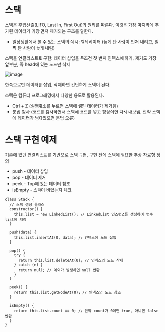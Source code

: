 # 스택
스택은 후입선출(LIFO, Last In, First Out)의 원리를 따른다. 이것은 가장 마지막에 추가된 데이터가 가장 먼저 제거되는 구조를 말한다.

- 일상생활에서 볼 수 있는 스택의 예시: 엘레베이터 (늦게 탄 사람이 먼저 내리고, 일찍 탄 사람이 늦게 내림)

스택을 연결리스트로 구현: 데이터 삽입을 무조건 첫 번째 인덱스에 하기, 제거도 가장 앞부분, 즉 head에 있는 노드만 삭제

![image](https://github.com/skcy1515/Programming-Study/assets/140364849/c9dc7367-3609-4532-a58f-0096097da816)

한쪽으로만 데이터를 삽입, 삭제하면 간단하게 스택이 된다.

스택은 컴퓨터 프로그래밍에서 다양한 용도로 활용된다. 
- Ctrl + Z (실행취소를 누르면 스택에 쌓인 데이터가 제거됨)
- 문법 검사 (코드를 검사하면서 스택에 코드를 넣고 정상이면 다시 내보냄, 만약 스택에 데이터가 남아있으면 문법 오류)

# 스택 구현 예제
기존에 있던 연결리스트를 기반으로 스택 구현, 구현 전에 스택에 필요한 추상 자료형 정의
- push - 데이터 삽입
- pop - 데이터 제거
- peek - Top에 있는 데이터 참조
- isEmpty - 스택이 비었는지 체크

```
class Stack {
  // 스택 생성 클래스
  constructor() {
    this.list = new LinkedList(); // LinkedList 인스턴스를 생성하여 변수 list에 저장
  }

  push(data) {
    this.list.insertAt(0, data); // 인덱스에 노드 삽입
  }

  pop() {
    try {
      return this.list.deleteAt(0); // 인덱스의 노드 삭제
    } catch (e) {
      return null; // 예외가 발생하면 null 반환
    }
  }

  peek() {
    return this.list.getNodeAt(0); // 인덱스의 노드 참조
  }

  isEmpty() {
    return this.list.count == 0; // 만약 count가 0이면 true, 아니면 false 반환
  }
}
```
